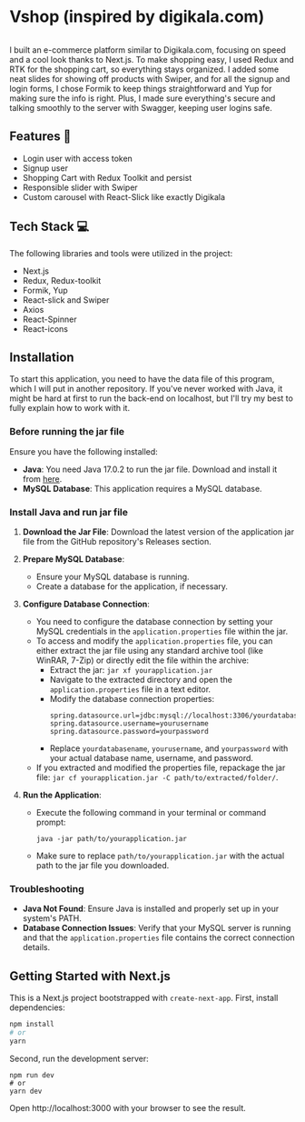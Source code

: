 # Vshop (inspired by digikala.com)
<img src="https://github.com/AbbasVaziri/Vshop/assets/122804004/68b5b0f9-4d02-49b1-bf56-4155b6a440f4" alt="">

I built an e-commerce platform similar to Digikala.com, focusing on speed and a cool look thanks to Next.js. To make shopping easy, I used Redux and RTK for the shopping cart, so everything stays organized. I added some neat slides for showing off products with Swiper, and for all the signup and login forms, I chose Formik to keep things straightforward and Yup for making sure the info is right. Plus, I made sure everything's secure and talking smoothly to the server with Swagger, keeping user logins safe.

## Features 🚀

- Login user with access token
- Signup user
- Shopping Cart with Redux Toolkit and persist
- Responsible slider with Swiper
- Custom carousel with React-Slick like exactly Digikala

## Tech Stack 💻

The following libraries and tools were utilized in the project:

- Next.js
- Redux, Redux-toolkit
- Formik, Yup
- React-slick and Swiper
- Axios
- React-Spinner
- React-icons

## Installation

To start this application, you need to have the data file of this program, which I will put in another repository. If you've never worked with Java, it might be hard at first to run the back-end on localhost, but I'll try my best to fully explain how to work with it.

### Before running the jar file

Ensure you have the following installed:

- **Java**: You need Java 17.0.2 to run the jar file. Download and install it from [here](https://www.oracle.com/java/technologies/javase/jdk17-archive-downloads.html).
- **MySQL Database**: This application requires a MySQL database.

### Install Java and run jar file

1. **Download the Jar File**: Download the latest version of the application jar file from the GitHub repository's Releases section.

2. **Prepare MySQL Database**:
   - Ensure your MySQL database is running.
   - Create a database for the application, if necessary.

3. **Configure Database Connection**:
   - You need to configure the database connection by setting your MySQL credentials in the `application.properties` file within the jar.
   - To access and modify the `application.properties` file, you can either extract the jar file using any standard archive tool (like WinRAR, 7-Zip) or directly edit the file within the archive:
     - Extract the jar: `jar xf yourapplication.jar`
     - Navigate to the extracted directory and open the `application.properties` file in a text editor.
     - Modify the database connection properties:
       ```
       spring.datasource.url=jdbc:mysql://localhost:3306/yourdatabasename
       spring.datasource.username=yourusername
       spring.datasource.password=yourpassword
       ```
     - Replace `yourdatabasename`, `yourusername`, and `yourpassword` with your actual database name, username, and password.
   - If you extracted and modified the properties file, repackage the jar file: `jar cf yourapplication.jar -C path/to/extracted/folder/`.

4. **Run the Application**:
   - Execute the following command in your terminal or command prompt:
     ```
     java -jar path/to/yourapplication.jar
     ```
   - Make sure to replace `path/to/yourapplication.jar` with the actual path to the jar file you downloaded.

### Troubleshooting

- **Java Not Found**: Ensure Java is installed and properly set up in your system's PATH.
- **Database Connection Issues**: Verify that your MySQL server is running and that the `application.properties` file contains the correct connection details.

## Getting Started with Next.js

This is a Next.js project bootstrapped with `create-next-app`. First, install dependencies:

```bash
npm install
# or
yarn
```

Second, run the development server:
```
npm run dev
# or
yarn dev
```

Open http://localhost:3000 with your browser to see the result.

